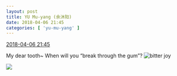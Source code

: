 ```yaml
---
layout: post
title: YU Mu-yang (余沐阳)
date: 2018-04-06 21:45
categories: [ 'yu-mu-yang' ]
---
```


<div class="weibo-info">
  <a href="https://weibo.com/6505651747/GaSpltJqf">2018-04-06 21:45</a>
</div>

My dear tooth~ When will you “break through the gum”? ![bitter joy](https://img.t.sinajs.cn/t4/appstyle/expression/ext/normal/2c/moren_yunbei_org.png)

<!-- more -->

<a href="https://wx4.sinaimg.cn/mw690/0076h3cTgy1fq39t5r6vcj3280280b2d.jpg">
  <img class="weibo-pic-preview" src="https://wx4.sinaimg.cn/orj360/0076h3cTgy1fq39t5r6vcj3280280b2d.jpg" />
</a>

